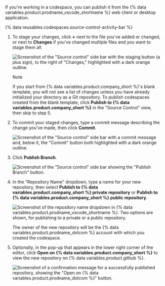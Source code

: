 If you're working in a codespace, you can publish it from the {% data variables.product.prodname_vscode_shortname %} web client or desktop application.

{% data reusables.codespaces.source-control-activity-bar %}
1. To stage your changes, click  **+** next to the file you've added or changed, or next to **Changes** if you've changed multiple files and you want to stage them all.

   ![Screenshot of the "Source control" side bar with the staging button (a plus sign), to the right of "Changes," highlighted with a dark orange outline.](/assets/images/help/codespaces/codespaces-commit-stage.png)

   > [!NOTE]
   > If you start from {% data variables.product.company_short %}'s blank template, you will not see a list of changes unless you have already initialized your directory as a Git repository. To publish codespaces created from the blank template, click **Publish to {% data variables.product.company_short %}** in the "Source Control" view, then skip to step 5.

1. To commit your staged changes, type a commit message describing the change you've made, then click **Commit**.

   ![Screenshot of the "Source control" side bar with a commit message and, below it, the "Commit" button both highlighted with a dark orange outline.](/assets/images/help/codespaces/vscode-commit-button.png)

1. Click **Publish Branch**.

   ![Screenshot of the "Source control" side bar showing the "Publish Branch" button.](/assets/images/help/codespaces/vscode-publish-branch-button.png)

1. In the "Repository Name" dropdown, type a name for your new repository, then select **Publish to {% data variables.product.company_short %} private repository** or **Publish to {% data variables.product.company_short %} public repository**.

   ![Screenshot of the repository name dropdown in {% data variables.product.prodname_vscode_shortname %}. Two options are shown, for publishing to a private or a public repository.](/assets/images/help/codespaces/choose-new-repository.png)

   The owner of the new repository will be the {% data variables.product.prodname_dotcom %} account with which you created the codespace.
1. Optionally, in the pop-up that appears in the lower right corner of the editor, click **Open on {% data variables.product.company_short %}** to view the new repository on {% data variables.product.github %}.

   ![Screenshot of a confirmation message for a successfully published repository, showing the "Open on {% data variables.product.prodname_dotcom %}" button.](/assets/images/help/codespaces/open-on-github.png)
